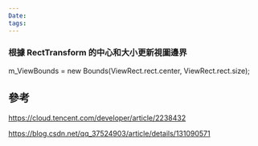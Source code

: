 ```yaml
---
Date: 
tags:
---
```

### 根據 RectTransform 的中心和大小更新視圖邊界
m_ViewBounds = new Bounds(ViewRect.rect.center, ViewRect.rect.size);

## 參考
https://cloud.tencent.com/developer/article/2238432

https://blog.csdn.net/qq_37524903/article/details/131090571
